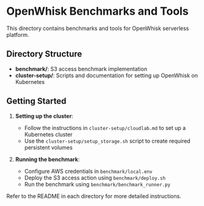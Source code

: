 # OpenWhisk Benchmarks and Tools

This directory contains benchmarks and tools for OpenWhisk serverless platform.

## Directory Structure

- **benchmark/**: S3 access benchmark implementation
- **cluster-setup/**: Scripts and documentation for setting up OpenWhisk on Kubernetes

## Getting Started

1. **Setting up the cluster**: 
   - Follow the instructions in `cluster-setup/cloudlab.md` to set up a Kubernetes cluster
   - Use the `cluster-setup/setup_storage.sh` script to create required persistent volumes

2. **Running the benchmark**:
   - Configure AWS credentials in `benchmark/local.env`
   - Deploy the S3 access action using `benchmark/deploy.sh`
   - Run the benchmark using `benchmark/benchmark_runner.py`

Refer to the README in each directory for more detailed instructions. 